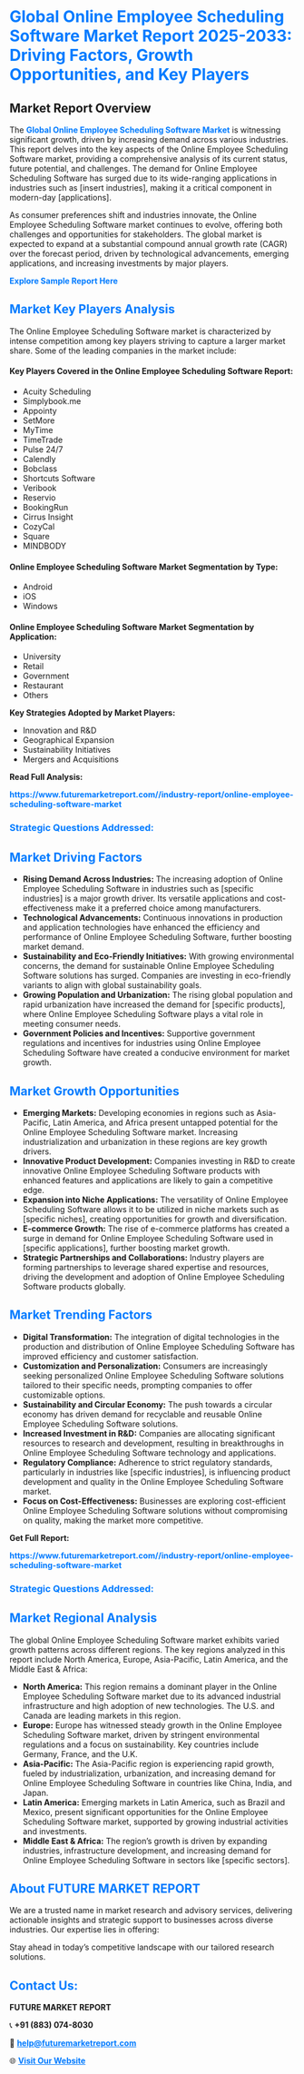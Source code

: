 <h1 style="color: #007BFF;">Global Online Employee Scheduling Software Market Report 2025-2033: Driving Factors, Growth Opportunities, and Key Players</h1>

<section id="overview">
<h2>Market Report Overview</h2>
<p>The <a href="https://www.futuremarketreport.com//industry-report/online-employee-scheduling-software-market" style="color: #007BFF; text-decoration: none;"><strong>Global Online Employee Scheduling Software Market</strong></a> is witnessing significant growth, driven by increasing demand across various industries. This report delves into the key aspects of the Online Employee Scheduling Software market, providing a comprehensive analysis of its current status, future potential, and challenges. The demand for Online Employee Scheduling Software has surged due to its wide-ranging applications in industries such as [insert industries], making it a critical component in modern-day [applications].</p>
<p>As consumer preferences shift and industries innovate, the Online Employee Scheduling Software market continues to evolve, offering both challenges and opportunities for stakeholders. The global market is expected to expand at a substantial compound annual growth rate (CAGR) over the forecast period, driven by technological advancements, emerging applications, and increasing investments by major players.</p>
</section>

<section id="overview">
<p><a href="https://www.futuremarketreport.com//request-sample/reportId=53484" style="color: #007BFF; text-decoration: none;"><strong>Explore Sample Report Here</strong></a></p>
</section>

<section id="key-players">
<h2 style="color: #007BFF;">Market Key Players Analysis</h2>
<p>The Online Employee Scheduling Software market is characterized by intense competition among key players striving to capture a larger market share. Some of the leading companies in the market include:</p>
<h4>Key Players Covered in the Online Employee Scheduling Software Report:</h4>
<ul><li>Acuity Scheduling</li><li>Simplybook.me</li><li>Appointy</li><li>SetMore</li><li>MyTime</li><li>TimeTrade</li><li>Pulse 24/7</li><li>Calendly</li><li>Bobclass</li><li>Shortcuts Software</li><li>Veribook</li><li>Reservio</li><li>BookingRun</li><li>Cirrus Insight</li><li>CozyCal</li><li>Square</li><li>MINDBODY</li></ul>
<h4>Online Employee Scheduling Software Market Segmentation by Type:</h4>
<ul><li>Android</li><li>iOS</li><li>Windows</li></ul>

<h4>Online Employee Scheduling Software Market Segmentation by Application:</h4>
<ul><li>University</li><li>Retail</li><li>Government</li><li>Restaurant</li><li>Others</li></ul>
<p><strong>Key Strategies Adopted by Market Players:</strong></p>
<ul>
<li>Innovation and R&D</li>
<li>Geographical Expansion</li>
<li>Sustainability Initiatives</li>
<li>Mergers and Acquisitions</li>
</ul>
</section>

<section>
<p><strong>Read Full Analysis: </strong></p><a href="https://www.futuremarketreport.com//industry-report/online-employee-scheduling-software-market" style="color: #007BFF; text-decoration: none;"><strong>https://www.futuremarketreport.com//industry-report/online-employee-scheduling-software-market</strong></a>
<h3 style="color: #007BFF;">Strategic Questions Addressed:</h3>
</section>

<section id="driving-factors">
<h2 style="color: #007BFF;">Market Driving Factors</h2>
<ul>
<li><strong>Rising Demand Across Industries:</strong> The increasing adoption of Online Employee Scheduling Software in industries such as [specific industries] is a major growth driver. Its versatile applications and cost-effectiveness make it a preferred choice among manufacturers.</li>
<li><strong>Technological Advancements:</strong> Continuous innovations in production and application technologies have enhanced the efficiency and performance of Online Employee Scheduling Software, further boosting market demand.</li>
<li><strong>Sustainability and Eco-Friendly Initiatives:</strong> With growing environmental concerns, the demand for sustainable Online Employee Scheduling Software solutions has surged. Companies are investing in eco-friendly variants to align with global sustainability goals.</li>
<li><strong>Growing Population and Urbanization:</strong> The rising global population and rapid urbanization have increased the demand for [specific products], where Online Employee Scheduling Software plays a vital role in meeting consumer needs.</li>
<li><strong>Government Policies and Incentives:</strong> Supportive government regulations and incentives for industries using Online Employee Scheduling Software have created a conducive environment for market growth.</li>
</ul>
</section>

<section id="growth-opportunities">
<h2 style="color: #007BFF;">Market Growth Opportunities</h2>
<ul>
<li><strong>Emerging Markets:</strong> Developing economies in regions such as Asia-Pacific, Latin America, and Africa present untapped potential for the Online Employee Scheduling Software market. Increasing industrialization and urbanization in these regions are key growth drivers.</li>
<li><strong>Innovative Product Development:</strong> Companies investing in R&D to create innovative Online Employee Scheduling Software products with enhanced features and applications are likely to gain a competitive edge.</li>
<li><strong>Expansion into Niche Applications:</strong> The versatility of Online Employee Scheduling Software allows it to be utilized in niche markets such as [specific niches], creating opportunities for growth and diversification.</li>
<li><strong>E-commerce Growth:</strong> The rise of e-commerce platforms has created a surge in demand for Online Employee Scheduling Software used in [specific applications], further boosting market growth.</li>
<li><strong>Strategic Partnerships and Collaborations:</strong> Industry players are forming partnerships to leverage shared expertise and resources, driving the development and adoption of Online Employee Scheduling Software products globally.</li>
</ul>
</section>

<section id="trending-factors">
<h2 style="color: #007BFF;">Market Trending Factors</h2>
<ul>
<li><strong>Digital Transformation:</strong> The integration of digital technologies in the production and distribution of Online Employee Scheduling Software has improved efficiency and customer satisfaction.</li>
<li><strong>Customization and Personalization:</strong> Consumers are increasingly seeking personalized Online Employee Scheduling Software solutions tailored to their specific needs, prompting companies to offer customizable options.</li>
<li><strong>Sustainability and Circular Economy:</strong> The push towards a circular economy has driven demand for recyclable and reusable Online Employee Scheduling Software solutions.</li>
<li><strong>Increased Investment in R&D:</strong> Companies are allocating significant resources to research and development, resulting in breakthroughs in Online Employee Scheduling Software technology and applications.</li>
<li><strong>Regulatory Compliance:</strong> Adherence to strict regulatory standards, particularly in industries like [specific industries], is influencing product development and quality in the Online Employee Scheduling Software market.</li>
<li><strong>Focus on Cost-Effectiveness:</strong> Businesses are exploring cost-efficient Online Employee Scheduling Software solutions without compromising on quality, making the market more competitive.</li>
</ul>
</section>

<section>
<p><strong>Get Full Report: </strong></p><a href="https://www.futuremarketreport.com//industry-report/online-employee-scheduling-software-market" style="color: #007BFF; text-decoration: none;"><strong>https://www.futuremarketreport.com//industry-report/online-employee-scheduling-software-market</strong></a>
<h3 style="color: #007BFF;">Strategic Questions Addressed:</h3>
</section>


<section id="regional-analysis">
<h2 style="color: #007BFF;">Market Regional Analysis</h2>
<p>The global Online Employee Scheduling Software market exhibits varied growth patterns across different regions. The key regions analyzed in this report include North America, Europe, Asia-Pacific, Latin America, and the Middle East & Africa:</p>
<ul>
<li><strong>North America:</strong> This region remains a dominant player in the Online Employee Scheduling Software market due to its advanced industrial infrastructure and high adoption of new technologies. The U.S. and Canada are leading markets in this region.</li>
<li><strong>Europe:</strong> Europe has witnessed steady growth in the Online Employee Scheduling Software market, driven by stringent environmental regulations and a focus on sustainability. Key countries include Germany, France, and the U.K.</li>
<li><strong>Asia-Pacific:</strong> The Asia-Pacific region is experiencing rapid growth, fueled by industrialization, urbanization, and increasing demand for Online Employee Scheduling Software in countries like China, India, and Japan.</li>
<li><strong>Latin America:</strong> Emerging markets in Latin America, such as Brazil and Mexico, present significant opportunities for the Online Employee Scheduling Software market, supported by growing industrial activities and investments.</li>
<li><strong>Middle East & Africa:</strong> The region’s growth is driven by expanding industries, infrastructure development, and increasing demand for Online Employee Scheduling Software in sectors like [specific sectors].</li>
</ul>
</section>

<footer>
<h2 style="color: #007BFF;">About FUTURE MARKET REPORT</h2>
<p>We are a trusted name in market research and advisory services, delivering actionable insights and strategic support to businesses across diverse industries. Our expertise lies in offering:</p>

<p>Stay ahead in today’s competitive landscape with our tailored research solutions.</p>

<h2 style="color: #007BFF;">Contact Us:</h2>
<p><strong>FUTURE MARKET REPORT</strong></p>
<p>📞 <strong>+91 (883) 074-8030</strong></p>
<p>📧 <strong><a href="mailto:help@futuremarketreport.com" style="color: #007BFF;">help@futuremarketreport.com</a></strong></p>
<p>🌐 <strong><a href="https://www.futuremarketreport.com/" style="color: #007BFF;">Visit Our Website</a></strong></p>
</footer>